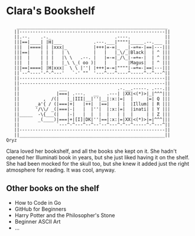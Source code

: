 # Clara's Bookshelf

```
    _________________________________________________________
   ||-------------------------------------------------------||
   ||.--.    .-._                        .----.             ||
   |||==|____| |H|___            .---.___|""""|_____.--.___ ||
   |||  |====| | |xxx|_          |+++|=-=|_  _|-=+=-|==|---|||
   |||==|    | | |   | \         |   |   |_\/_|Black|  | ^ |||
   |||  |    | | |   |\ \   .--. |   |=-=|_/\_|-=+=-|  | ^ |||
   |||  |    | | |   |_\ \_( oo )|   |   |    |Magus|  | ^ |||
   |||==|====| |H|xxx|  \ \ |''| |+++|=-=|""""|-=+=-|==|---|||
   ||`--^----'-^-^---'   `-' ""  '---^---^----^-----^--^---^||
   ||-------------------------------------------------------||
   ||-------------------------------------------------------||
   ||               ___                   .-.__.-----. .---.||
   ||              |===| .---.   __   .---| |XX|<(*)>|_|^^^|||
   ||         ,  /(|   |_|III|__|''|__|:x:|=|  |     |=| Q |||
   ||      _a'{ / (|===|+|   |++|  |==|   | |  |Illum| | R |||
   ||      '/\\/ _(|===|-|   |  |''|  |:x:|=|  |inati| | Y |||
   ||_____  -\{___(|   |-|   |  |  |  |   | |  |     | | Z |||
   ||       _(____)|===|+|[I]|DK|''|==|:x:|=|XX|<(*)>|=|^^^|||
   ||              `---^-^---^--^--'--^---^-^--^-----^-^---^||
   ||-------------------------------------------------------||
   ||_______________________________________________________||
Qryz
```
<!-- ``` -->

Clara loved her bookshelf, and all the books she kept on it. She hadn't opened her Illuminati book in years, but she just liked having it on the shelf. She had been mocked for the skull too, but she knew it added just the right atmosphere for reading. It was cool, anyway.


## Other books on the shelf

- How to Code in Go
- GitHub for Beginners
- Harry Potter and the Philosopher's Stone
- Beginner ASCII Art
- ...
